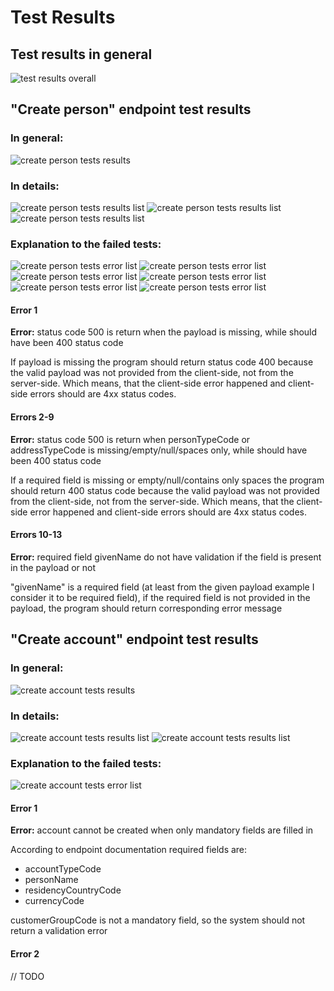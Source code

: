 # Test Results

## Test results in general
![test results overall](results_images/img.png)

## "Create person" endpoint test results
### In general:
![create person tests results](results_images/img_1.png)
### In details:
![create person tests results list](results_images/img_2.png)
![create person tests results list](results_images/img_3.png)
![create person tests results list](results_images/img_4.png)

### Explanation to the failed tests:
![create person tests error list](results_images/img_5.png)
![create person tests error list](results_images/img_6.png)
![create person tests error list](results_images/img_7.png)
![create person tests error list](results_images/img_8.png)
![create person tests error list](results_images/img_9.png)
![create person tests error list](results_images/img_10.png)

#### **Error 1**
**Error:** status code 500 is return when the payload is missing, while should have been 400 status code

If payload is missing the program should return status code 400 because the valid payload was not provided from the 
client-side, not from the server-side. Which means, that the client-side error happened and client-side errors should 
are 4xx status codes.


#### **Errors 2-9**
**Error:** status code 500 is return when personTypeCode or addressTypeCode is missing/empty/null/spaces only, while should have been 400 status code

If a required field is missing or empty/null/contains only spaces the program should return 400 status code
because the valid payload was not provided from the client-side, not from the server-side. Which means, that the client-side error happened and client-side errors should
are 4xx status codes.

#### **Errors 10-13**
**Error:** required field givenName do not have validation if the field is present in the payload or not

"givenName" is a required field (at least from the given payload example I consider it to be required field),
if the required field is not provided in the payload, the program should return corresponding error message

## "Create account" endpoint test results
### In general:
![create account tests results](img.png)
### In details:
![create account tests results list](img_1.png)
![create account tests results list](img_2.png)
### Explanation to the failed tests:
![create account tests error list](img_3.png)
#### **Error 1**
**Error:** account cannot be created when only mandatory fields are filled in

According to endpoint documentation required fields are:
* accountTypeCode
* personName
* residencyCountryCode
* currencyCode

customerGroupCode is not a mandatory field, so the system should not return a validation error

#### **Error 2**
// TODO
